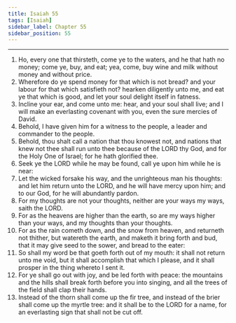 ```yaml
---
title: Isaiah 55
tags: [Isaiah]
sidebar_label: Chapter 55
sidebar_position: 55
---
```


---
1. Ho, every one that thirsteth, come ye to the waters, and he that hath no money; come ye, buy, and eat; yea, come, buy wine and milk without money and without price.
2. Wherefore do ye spend money for that which is not bread? and your labour for that which satisfieth not? hearken diligently unto me, and eat ye that which is good, and let your soul delight itself in fatness.
3. Incline your ear, and come unto me: hear, and your soul shall live; and I will make an everlasting covenant with you, even the sure mercies of David.
4. Behold, I have given him for a witness to the people, a leader and commander to the people.
5. Behold, thou shalt call a nation that thou knowest not, and nations that knew not thee shall run unto thee because of the LORD thy God, and for the Holy One of Israel; for he hath glorified thee.
6. Seek ye the LORD while he may be found, call ye upon him while he is near:
7. Let the wicked forsake his way, and the unrighteous man his thoughts: and let him return unto the LORD, and he will have mercy upon him; and to our God, for he will abundantly pardon.
8. For my thoughts are not your thoughts, neither are your ways my ways, saith the LORD.
9. For as the heavens are higher than the earth, so are my ways higher than your ways, and my thoughts than your thoughts.
10. For as the rain cometh down, and the snow from heaven, and returneth not thither, but watereth the earth, and maketh it bring forth and bud, that it may give seed to the sower, and bread to the eater:
11. So shall my word be that goeth forth out of my mouth: it shall not return unto me void, but it shall accomplish that which I please, and it shall prosper in the thing whereto I sent it.
12. For ye shall go out with joy, and be led forth with peace: the mountains and the hills shall break forth before you into singing, and all the trees of the field shall clap their hands.
13. Instead of the thorn shall come up the fir tree, and instead of the brier shall come up the myrtle tree: and it shall be to the LORD for a name, for an everlasting sign that shall not be cut off.